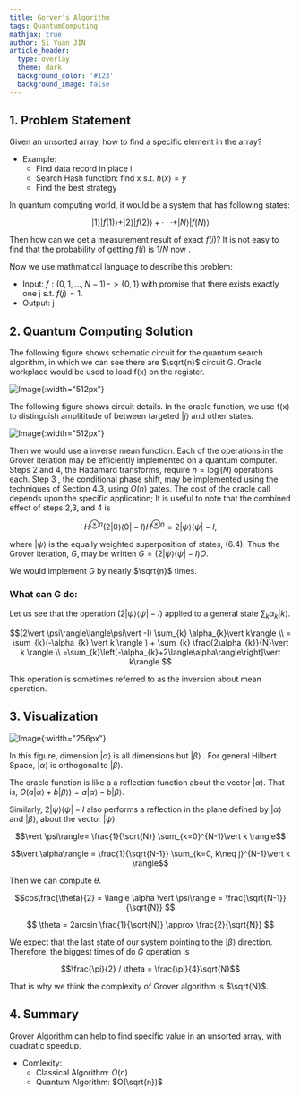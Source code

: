 ```yaml
---
title: Gorver's Algorithm
tags: QuantumComputing
mathjax: true
author: Si Yuan JIN
article_header:
  type: overlay
  theme: dark
  background_color: '#123'
  background_image: false
---
```


## 1. Problem Statement
Given an unsorted array, how to find a specific element in the array?

- Example:
  - Find data record in place i
  - Search Hash function: find x s.t. $h(x)=y$
  - Find the best strategy

In quantum computing world, it would be a system that has following states:

$$\vert 1 \rangle \vert f(1) \rangle + \vert 2 \rangle \vert f(2) \rangle + ··· + \vert N \rangle \vert f(N) \rangle$$

Then how can we get a measurement result of exact $f(i)$? It is not easy to find that the probability of getting $f(i)$ is $1/N$ now .

Now we use mathmatical language to describe this problem:
- Input: $f:(0,1,...,N-1)->\{0,1\}$ with promise that there exists exactly one j s.t. $f(j)=1$.
- Output: j


## 2. Quantum Computing Solution
The following figure shows schematic circuit for the quantum search algorithm, in which we can see there are $\sqrt{n}$ circuit G. Oracle workplace would be used to load f(x) on the register.

![Image](https://jsybruce.github.io/Homepage/assets/images/posts/Grover/CircuitSolution.png "Image@512x512"){:width="512px"}

The following figure shows circuit details. In the oracle function, we use f(x) to distinguish amplititude of between targeted $\vert j \rangle$ and other states.

![Image](https://jsybruce.github.io/Homepage/assets/images/posts/Grover/CircuitG.png "Image@512x512"){:width="512px"}

Then we would use a inverse mean function. Each of the operations in the Grover iteration may be efficiently implemented on a quantum computer. Steps 2 and 4, the Hadamard transforms, require $n=\log (N)$ operations each. Step 3 , the conditional phase shift, may be implemented using the techniques of Section 4.3, using $O(n)$ gates. The cost of the oracle call depends upon the specific application; It is useful to note that the combined effect of steps 2,3, and 4 is

$$
H^{\otimes n}(2\vert 0\rangle\langle 0\vert -I) H^{\otimes n}=2\vert \psi\rangle\langle\psi\vert -I,
$$

where $\vert \psi\rangle$ is the equally weighted superposition of states, (6.4). Thus the Grover iteration, $G$, may be written $G=(2\vert \psi\rangle\langle\psi\vert -I) O$.

We would implement $G$ by nearly $\sqrt{n}$ times.

### What can G do:
Let us see that the operation $(2\vert \psi\rangle\langle\psi\vert -I)$ applied to a general state $\sum_{k} \alpha_{k}\vert k\rangle$.

$$(2\vert \psi\rangle\langle\psi\vert -I) \sum_{k} \alpha_{k}\vert k\rangle \\ 
= \sum_{k}(-\alpha_{k} \vert k \rangle ) + \sum_{k} \frac{2\alpha_{k}}{N}\vert k \rangle \\
=\sum_{k}\left[-\alpha_{k}+2\langle\alpha\rangle\right]\vert k\rangle
 $$

This operation is sometimes referred to as the inversion about mean operation.

## 3. Visualization

![Image](https://jsybruce.github.io/Homepage/assets/images/posts/Grover/Grover.png "Image@512x512"){:width="256px"}

In this figure, dimension $\vert \alpha \rangle$ is all dimensions but $\vert \beta \rangle$ . For general Hilbert Space, $\vert \alpha \rangle$ is orthogonal to $\vert \beta \rangle$.

The oracle function is like a a reflection function about the vector $\vert\alpha\rangle$. That is, $O(a\vert \alpha\rangle+b\vert \beta\rangle)=a\vert \alpha\rangle-b\vert \beta\rangle$. 

Similarly, $2\vert \psi\rangle\langle\psi\vert -I$ also performs a reflection in the plane defined by $\vert \alpha\rangle$ and $\vert \beta\rangle$, about the vector $\vert \psi\rangle$. 

$$\vert \psi\rangle= \frac{1}{\sqrt{N}} \sum_{k=0}^{N-1}\vert k \rangle$$

$$\vert \alpha\rangle = \frac{1}{\sqrt{N-1}} \sum_{k=0, k\neq j}^{N-1}\vert k \rangle$$

Then we can compute $\theta$.

$$cos\frac{\theta}{2} = \langle \alpha \vert \psi\rangle = \frac{\sqrt{N-1}}{\sqrt{N}}  $$ 


$$ \theta = 2arcsin \frac{1}{\sqrt{N}} \approx \frac{2}{\sqrt{N}}  $$

We expect that the last state of our system pointing to the $\vert \beta \rangle$ direction. Therefore, the biggest times of do $G$ operation is 

$$\frac{\pi}{2} / \theta = \frac{\pi}{4}\sqrt{N}$$

That is why we think the complexity of Grover algorithm is $\sqrt{N}$.

## 4. Summary

Grover Algorithm can help to find specific value in an unsorted array, with quadratic speedup.

- Comlexity:
  - Classical Algorithm: $\Omega(n)$
  - Quantum Algorithm: $O(\sqrt{n})$

